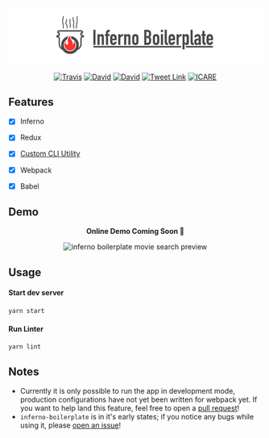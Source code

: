 ![inferno boilerplate](docs/img/banner.png)

<p align="center">
  <a href='https://travis-ci.org/garetmckinley/inferno-boilerplate'><img alt='Travis' src='https://img.shields.io/travis/garetmckinley/inferno-boilerplate.svg'/></a>
  <a href='https://github.com/garetmckinley/inferno-boilerplate/issues'><img alt='David' src='https://img.shields.io/david/garetmckinley/inferno-boilerplate.svg'/></a>
  <a href='https://github.com/garetmckinley/inferno-boilerplate/issues'><img alt='David' src='https://img.shields.io/david/dev/garetmckinley/inferno-boilerplate.svg'/></a>
  <a href='https://twitter.com/intent/tweet?hashtags=inferno-boilerplate&original_referer=https%3A%2F%2Fgithub.com%2Fgaretmckinley%2Finferno-boilerplate&ref_src=github%5Etfw&tw_p=tweetbutton&url=https%3A%2F%2Fgithub.com%2Fgaretmckinley%2Finferno-boilerplate&via=garetmckinley'><img alt='Tweet Link' src='https://img.shields.io/twitter/url/http/shields.io.svg?style=social'/></a>
  <a href="https://mjackson.me/icare"><img src="https://mjackson.me/icare/ICARE-white.png" alt="ICARE"></a>
</p>

## Features

- [x] Inferno
- [x] Redux
- [x] [Custom CLI Utility](docs/CLI.md)
- [x] Webpack
- [x] Babel


## Demo

<p align="center">
  <b>Online Demo Coming Soon 🎉</b>
</p>

<p align="center">
  <img src="http://imgur.com/CgPk0Am.gif" alt="inferno boilerplate movie search preview"/>
</p>

## Usage

#### Start dev server

```
yarn start
```

#### Run Linter

```
yarn lint
```

## Notes

- Currently it is only possible to run the app in development mode, production configurations have not yet been written for webpack yet. If you want to help land this feature, feel free to open a [pull request](https://github.com/garetmckinley/inferno-boilerplate/pulls)!
- `inferno-boilerplate` is in it's early states; if you notice any bugs while using it, please [open an issue](https://github.com/garetmckinley/inferno-boilerplate/issues/new)!
